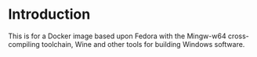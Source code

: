 # Introduction

This is for a Docker image based upon Fedora with the Mingw-w64 cross-compiling toolchain, Wine and other tools for building Windows software.

